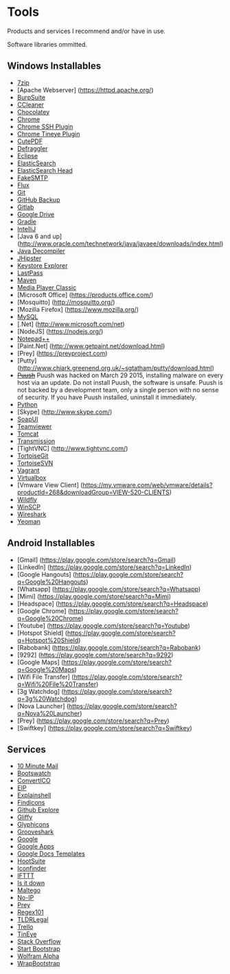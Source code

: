 # Tools

Products and services I recommend and/or have in use.

Software libraries ommitted.

## Windows Installables

- [7zip](http://www.7-zip.org/)
- [Apache Webserver] (https://httpd.apache.org/)
- [BurpSuite](http://portswigger.net/burp/download.html)
- [CCleaner](https://www.piriform.com/CCLEANER)
- [Chocolatey](http://chocolatey.org/)
- [Chrome](http://www.google.com/intl/nl/chrome/browser/)
- [Chrome SSH Plugin](https://chrome.google.com/webstore/detail/secure-shell/pnhechapfaindjhompbnflcldabbghjo)
- [Chrome Tineye Plugin](https://chrome.google.com/webstore/detail/tineye-reverse-image-sear/haebnnbpedcbhciplfhjjkbafijpncjl)
- [CutePDF](http://www.cutepdf.com/)
- [Defraggler](https://www.piriform.com/defraggler)
- [Eclipse](https://www.eclipse.org/)
- [ElasticSearch](http://www.elasticsearch.org/)
- [ElasticSearch Head](http://mobz.github.io/elasticsearch-head/)
- [FakeSMTP](http://nilhcem.github.io/FakeSMTP/)
- [Flux](https://justgetflux.com/)
- [Git](http://git-scm.com/)
- [GitHub Backup](https://github.com/hbt/github-backup)
- [Gitlab](https://about.gitlab.com/)
- [Google Drive](https://tools.google.com/dlpage/drive)
- [Gradle](http://www.gradle.org/)
- [IntelliJ](http://www.jetbrains.com/idea/)
- [Java 6 and up] (http://www.oracle.com/technetwork/java/javaee/downloads/index.html)
- [Java Decompiler](http://jd.benow.ca/)
- [JHipster](https://jhipster.github.io/)
- [Keystore Explorer](http://keystore-explorer.sourceforge.net/)
- [LastPass](https://lastpass.com/)
- [Maven](http://maven.apache.org/)
- [Media Player Classic](http://mpc-hc.org/)
- [Microsoft Office] (https://products.office.com/)
- [Mosquitto] (http://mosquitto.org/)
- [Mozilla Firefox] (https://www.mozilla.org/)
- [MySQL](http://www.mysql.com/)
- [.Net] (http://www.microsoft.com/net)
- [NodeJS] (https://nodejs.org/)
- [Notepad++](http://notepad-plus-plus.org/)
- [Paint.Net] (http://www.getpaint.net/download.html)
- [Prey] (https://preyproject.com)
- [Putty] (http://www.chiark.greenend.org.uk/~sgtatham/putty/download.html)
- ~~[Puush](http://puush.me/)~~ Puush was hacked on March 29 2015, installing malware on every host via an update. Do not install Puush, the software is unsafe. Puush is not backed by a development team, only a single person with no sense of security. If you have Puush installed, uninstall it immediately.
- [Python](https://www.python.org/downloads/)
- [Skype] (http://www.skype.com/)
- [SoapUI](http://www.soapui.org/)
- [Teamviewer](http://www.teamviewer.com/)
- [Tomcat](http://tomcat.apache.org/)
- [Transmission](https://www.transmissionbt.com/)
- [TightVNC] (http://www.tightvnc.com/)
- [TortoiseGit](https://code.google.com/p/tortoisegit/)
- [TortoiseSVN](http://tortoisesvn.net/)
- [Vagrant](http://www.vagrantup.com/)
- [Virtualbox](https://www.virtualbox.org/)
- [Vmware View Client] (https://my.vmware.com/web/vmware/details?productId=268&downloadGroup=VIEW-520-CLIENTS)
- [Wildfly](http://wildfly.org/)
- [WinSCP](http://winscp.net/eng/index.php)
- [Wireshark](https://www.wireshark.org/download.html)
- [Yeoman](http://yeoman.io/)

## Android Installables

- [Gmail] (https://play.google.com/store/search?q=Gmail)
- [LinkedIn] (https://play.google.com/store/search?q=LinkedIn)
- [Google Hangouts] (https://play.google.com/store/search?q=Google%20Hangouts)
- [Whatsapp] (https://play.google.com/store/search?q=Whatsapp)
- [Mimi] (https://play.google.com/store/search?q=Mimi)
- [Headspace] (https://play.google.com/store/search?q=Headspace)
- [Google Chrome] (https://play.google.com/store/search?q=Google%20Chrome)
- [Youtube] (https://play.google.com/store/search?q=Youtube)
- [Hotspot Shield] (https://play.google.com/store/search?q=Hotspot%20Shield)
- [Rabobank] (https://play.google.com/store/search?q=Rabobank)
- [9292] (https://play.google.com/store/search?q=9292)
- [Google Maps] (https://play.google.com/store/search?q=Google%20Maps)
- [Wifi File Transfer] (https://play.google.com/store/search?q=Wifi%20File%20Transfer)
- [3g Watchdog] (https://play.google.com/store/search?q=3g%20Watchdog)
- [Nova Launcher] (https://play.google.com/store/search?q=Nova%20Launcher)
- [Prey] (https://play.google.com/store/search?q=Prey)
- [Swiftkey] (https://play.google.com/store/search?q=Swiftkey)

## Services

- [10 Minute Mail](http://10minutemail.com/10MinuteMail/index.html)
- [Bootswatch](http://bootswatch.com/)
- [ConvertICO](http://www.convertico.com/)
- [EIP](http://www.eaipatterns.com/toc.html)
- [Explainshell](http://www.explainshell.com/)
- [Findicons](http://findicons.com/)
- [Github Explore](https://github.com/explore)
- [Gliffy](http://www.gliffy.com/)
- [Glyphicons](http://glyphicons.com/)
- [Grooveshark](http://grooveshark.com/)
- [Google](http://google.com/)
- [Google Apps](http://www.google.com/intx/nl/enterprise/apps/business/)
- [Google Docs Templates](https://drive.google.com/templates?view=public)
- [HootSuite](https://hootsuite.com/dashboard)
- [Iconfinder](http://www.iconfinder.com/)
- [IFTTT](https://ifttt.com/)
- [Is it down](http://www.isup.me/)
- [Maltego](http://www.paterva.com/web6/products/maltego.php)
- [No-IP](http://www.noip.com/)
- [Prey](http://preyproject.com/)
- [Regex101](http://regex101.com/)
- [TLDRLegal](https://tldrlegal.com/)
- [Trello](https://trello.com/)
- [TinEye](http://www.tineye.com/)
- [Stack Overflow](http://stackoverflow.com/)
- [Start Bootstrap](http://startbootstrap.com/)
- [Wolfram Alpha](http://www.wolframalpha.com/)
- [WrapBootstrap](https://wrapbootstrap.com/)
